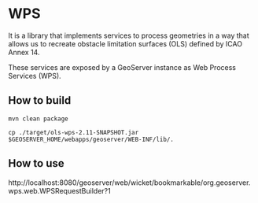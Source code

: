 # WPS

It is a library that implements services to process geometries in a way that allows us to recreate obstacle limitation surfaces (OLS) defined by ICAO Annex 14.

These services are exposed by a GeoServer instance as Web Process Services (WPS).
 
 
## How to build

```
mvn clean package

cp ./target/ols-wps-2.11-SNAPSHOT.jar $GEOSERVER_HOME/webapps/geoserver/WEB-INF/lib/.
```

## How to use

http://localhost:8080/geoserver/web/wicket/bookmarkable/org.geoserver.wps.web.WPSRequestBuilder?1


